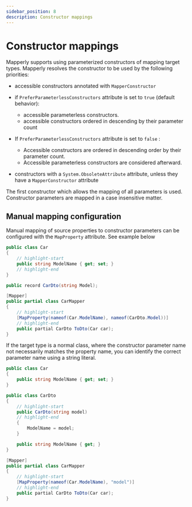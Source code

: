 ```yaml
---
sidebar_position: 8
description: Constructor mappings
---
```


# Constructor mappings

Mapperly supports using parameterized constructors of mapping target types.
Mapperly resolves the constructor to be used by the following priorities:

- accessible constructors annotated with `MapperConstructor`
- if `PreferParameterlessConstructors` attribute is set to `true` (default behavior):
  - accessible parameterless constructors.
  - accessible constructors ordered in descending by their parameter count

- If `PreferParameterlessConstructors` attribute is set to `false` :
  - Accessible constructors are ordered in descending order by their parameter count.
  - Accessible parameterless constructors are considered afterward.

- constructors with a `System.ObsoleteAttribute` attribute, unless they have a `MapperConstructor` attribute

The first constructor which allows the mapping of all parameters is used.
Constructor parameters are mapped in a case insensitive matter.

## Manual mapping configuration

Manual mapping of source properties to constructor parameters can be configured with the `MapProperty` attribute.
See example below

```csharp
public class Car
{
    // highlight-start
    public string ModelName { get; set; }
    // highlight-end
}

public record CarDto(string Model);

[Mapper]
public partial class CarMapper
{
    // highlight-start
    [MapProperty(nameof(Car.ModelName), nameof(CarDto.Model))]
    // highlight-end
    public partial CarDto ToDto(Car car);
}
```

If the target type is a normal class, where the constructor parameter name not necessarily matches the property name, you can identify the correct parameter name using a string literal.

```csharp
public class Car
{
    public string ModelName { get; set; }
}

public class CarDto
{
    // highlight-start
    public CarDto(string model)
    // highlight-end
    {
        ModelName = model;
    }

    public string ModelName { get; }
}

[Mapper]
public partial class CarMapper
{
    // highlight-start
    [MapProperty(nameof(Car.ModelName), "model")]
    // highlight-end
    public partial CarDto ToDto(Car car);
}
```
